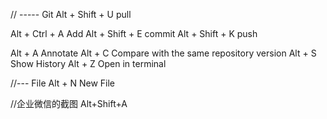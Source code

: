 // ----- Git
Alt + Shift + U   pull 

Alt + Ctrl +  A   Add
Alt + Shift + E   commit
Alt + Shift + K   push   

Alt + A  Annotate
Alt + C  Compare with the same repository version
Alt + S  Show History
Alt + Z  Open in terminal

//--- File
Alt + N New File


//企业微信的截图
Alt+Shift+A
